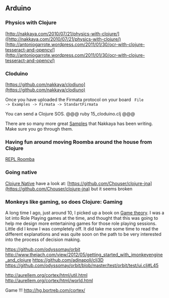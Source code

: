 ## Arduino 

### Physics with Clojure
[http://nakkaya.com/2010/07/21/physics-with-clojure/]([http://nakkaya.com/2010/07/21/physics-with-clojure/)
[http://antoniogarrote.wordpress.com/2011/01/30/ocr-with-clojure-tesseract-and-opencv/](http://antoniogarrote.wordpress.com/2011/01/30/ocr-with-clojure-tesseract-and-opencv/)

### Cloduino
[https://github.com/nakkaya/clodiuno](https://github.com/nakkaya/clodiuno)

Once you have uploaded the Firmata protocol on your board
<code>
File -> Examples -> Firmata -> StandartFirmata
</code>

You can send a Clojure SOS.
@@@ ruby 15_cloduino.clj @@@

There are so many more great [Samples](http://nakkaya.com/clodiuno.html) that Nakkaya has been writing. Make sure you go through them.

### Having fun around moving Roomba around the house from Clojure
[REPL Roomba](http://gigasquidsoftware.com/wordpress/?p=450)

### Going native
[Clojure Native](https://github.com/bagucode/clj-native)
have a look at:
[https://github.com/Chouser/clojure-jna](https://github.com/Chouser/clojure-jna)
but it seems broken

### Monkeys like gaming, so does Clojure: Gaming

A long time I ago, just around 10, I picked up a book on [Game theory](http://en.wikipedia.org/wiki/Game_theory). I was a lot into Role Playing games at the time, and thought that this was going to help me design more entertaining games for those role playing sessions. Little did I know I was completely off. It did take me some time to read the different explanations and was quite soon on the path to be very interested into the process of decision making.


https://github.com/odyssomay/orbit
http://www.thejach.com/view/2012/05/getting_started_with_jmonkeyengine_and_clojure
https://github.com/adinapoli/clj3D
https://github.com/odyssomay/orbit/blob/master/test/orbit/test/ui.clj#L45

http://aurellem.org/cortex/html/util.html
http://aurellem.org/cortex/html/world.html

Game !!!
http://hg.bortreb.com/cortex/